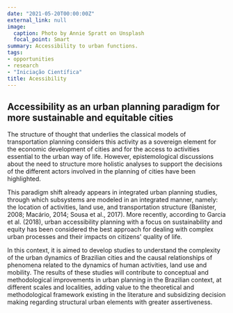 ```yaml
---
date: "2021-05-20T00:00:00Z"
external_link: null
image:
  caption: Photo by Annie Spratt on Unsplash
  focal_point: Smart
summary: Accessibility to urban functions.
tags:
- opportunities
- research
- "Iniciação Científica"
title: Acessibility
---
```


## Accessibility as an urban planning paradigm for more sustainable and equitable cities

The structure of thought that underlies the classical models of transportation planning considers this activity as a sovereign element for the economic development of cities and for the access to activities essential to the urban way of life. However, epistemological discussions about the need to structure more holistic analyses to support the decisions of the different actors involved in the planning of cities have been highlighted. 

This paradigm shift already appears in integrated urban planning studies, through which subsystems are modeled in an integrated manner, namely: the location of activities, land use, and transportation structure (Banister, 2008; Macário, 2014; Sousa et al., 2017). More recently, according to Garcia et al. (2018), urban accessibility planning with a focus on sustainability and equity has been considered the best approach for dealing with complex urban processes and their impacts on citizens' quality of life. 

In this context, it is aimed to develop studies to understand the complexity of the urban dynamics of Brazilian cities and the causal relationships of phenomena related to the dynamics of human activities, land use and mobility. The results of these studies will contribute to conceptual and methodological improvements in urban planning in the Brazilian context, at different scales and localities, adding value to the theoretical and methodological framework existing in the literature and subsidizing decision making regarding structural urban elements with greater assertiveness.


